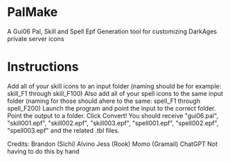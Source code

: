 # PalMake
A Gui06 Pal, Skill and Spell Epf Generation tool for customizing DarkAges private server icons

Instructions
=====================
Add all of your skill icons to an input folder (naming should be for example: skill_F1 through skill_F100)
Also add all of your spell icons to the same input folder (naming for those should ahere to the same: spell_F1 through spell_F200)
Launch the program and point the input to the correct folder.
Point the output to a folder.
Click Convert!
You should receive "gui06.pal", "skill001.epf", "skill002.epf", "skill003.epf", "spell001.epf", "spell002.epf", "spell003.epf" and the related .tbl files.


Credits:
Brandon (Sichi)
Alvino
Jess (Rook)
Momo (Gramail)
ChatGPT 
Not having to do this by hand
